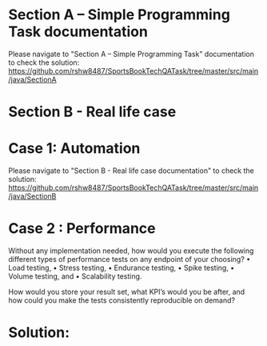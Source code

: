 # Section A – Simple Programming Task documentation
Please navigate to "Section A – Simple Programming Task" documentation to check the solution:
 https://github.com/rshw8487/SportsBookTechQATask/tree/master/src/main/java/SectionA
 
# Section B - Real life case

 # Case 1: Automation
 
 Please navigate to "Section B - Real life case documentation" to check the solution:
 https://github.com/rshw8487/SportsBookTechQATask/tree/master/src/main/java/SectionB
 
 # Case 2 : Performance
 
Without any implementation needed, how would you execute the following different types of performance tests on
any endpoint of your choosing?
• Load testing,
• Stress testing,
• Endurance testing,
• Spike testing,
• Volume testing, and
• Scalability testing.

How would you store your result set, what KPI’s would you be after, and how could you make the tests consistently
reproducible on demand? 

 # Solution:
